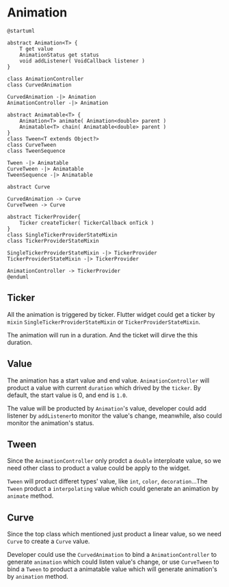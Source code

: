 # Animation


```plantuml
@startuml

abstract Animation<T> {
    T get value
    AnimationStatus get status
    void addListener( VoidCallback listener )
}

class AnimationController
class CurvedAnimation

CurvedAnimation -|> Animation
AnimationController -|> Animation

abstract Animatable<T> {
    Animation<T> animate( Animation<double> parent )
    Animatable<T> chain( Animatable<double> parent )
}
class Tween<T extends Object?>
class CurveTween
class TweenSequence

Tween -|> Animatable
CurveTween -|> Animatable
TweenSequence -|> Animatable

abstract Curve

CurvedAnimation -> Curve
CurveTween -> Curve

abstract TickerProvider{
    Ticker createTicker( TickerCallback onTick )
}
class SingleTickerProviderStateMixin
class TickerProviderStateMixin

SingleTickerProviderStateMixin -|> TickerProvider
TickerProviderStateMixin -|> TickerProvider

AnimationController -> TickerProvider
@enduml
```

## Ticker

All the animation is triggered by ticker. Flutter widget could get a ticker by `mixin` `SingleTickerProviderStateMixin` or `TickerProviderStateMixin`.

The animation will run in a duration. And the ticket will dirve the this duration.

## Value

The animation has a start value and end value. `AnimationController` will product a value with current `duration` which drived by the `ticker`. By default, the start value is 0, and end is `1.0`.

The value will be producted by `Animation`'s value, developer could add listener by `addListener`to monitor the value's change, meanwhile, also could monitor the animation's status.

## Tween

Since the `AnimationController` only prodct a `double` interploate value, so we need other class to product a value could be apply to the widget.

`Tween` will product differet types' value, like `int`, `color`, `decoration`...The `Tween` product a `interpolating` value which could generate an animation by `animate` method.


## Curve

Since the top class which mentioned just product a linear value, so we need `Curve` to create a `Curve` value.

Developer could use the `CurvedAnimation` to bind a `AnimationController` to generate `animation` which could listen value's change, or use `CurveTween` to bind a `Tween` to product a animatable value which will generate animation's by `animation` method.
